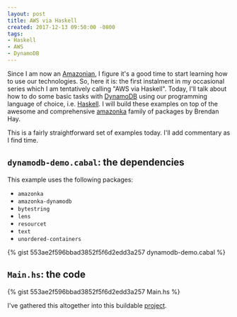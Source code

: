 ```yaml
---
layout: post
title: AWS via Haskell
created: 2017-12-13 09:50:00 -0800
tags:
- Haskell
- AWS
- DynamoDB
---
```

Since I am now an [Amazonian][amazon], I figure it's a good time to start learning how to use our technologies. So, here it is: the first instalment in my occasional series which I am tentatively calling "AWS via Haskell". Today, I'll talk about how to do some basic tasks with [DynamoDB][dynamodb] using our programming language of choice, i.e. [Haskell][haskell]. I will build these examples on top of the awesome and comprehensive [amazonka][amazonka] family of packages by Brendan Hay.

This is a fairly straightforward set of examples today. I'll add commentary as I find time.

## `dynamodb-demo.cabal`: the dependencies

This example uses the following packages:

* `amazonka`
* `amazonka-dynamodb`
* `bytestring`
* `lens`
* `resourcet`
* `text`
* `unordered-containers`

{% gist 553ae2f596bbad3852f5f6d2edd3a257 dynamodb-demo.cabal %}

## `Main.hs`: the code

{% gist 553ae2f596bbad3852f5f6d2edd3a257 Main.hs %}

I've gathered this altogether into this buildable [project][dynamodb-demo].

[amazon]: http://www.amazon.com/
[amazonka]: https://github.com/brendanhay/amazonka/
[dynamodb]: https://aws.amazon.com/dynamodb/
[dynamodb-demo]: https://github.com/rcook/aws-via-haskell/tree/master/dynamodb-demo
[haskell]: https://www.haskell.org/
